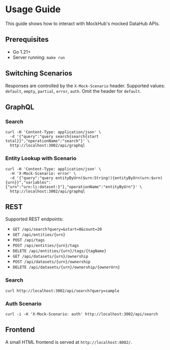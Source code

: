 # Usage Guide

This guide shows how to interact with MockHub's mocked DataHub APIs.

## Prerequisites
* Go 1.21+
* Server running: `make run`

## Switching Scenarios
Responses are controlled by the `X-Mock-Scenario` header. Supported values:
`default`, `empty`, `partial`, `error`, `auth`. Omit the header for `default`.

## GraphQL
### Search
```
curl -H 'Content-Type: application/json' \
  -d '{"query":"query search{search{start total}}","operationName":"search"}' \
  http://localhost:3002/api/graphql
```

### Entity Lookup with Scenario
```
curl -H 'Content-Type: application/json' \
  -H 'X-Mock-Scenario: error' \
  -d '{"query":"query entityByUrn($urn:String!){entityByUrn(urn:$urn){urn}}","variables":{"urn":"urn:li:dataset:1"},"operationName":"entityByUrn"}' \
  http://localhost:3002/api/graphql
```

## REST
Supported REST endpoints:
- `GET /api/search?query=&start=0&count=20`
- `GET /api/entities/{urn}`
- `POST /api/tags`
- `POST /api/entities/{urn}/tags`
- `DELETE /api/entities/{urn}/tags/{tagName}`
- `GET /api/datasets/{urn}/ownership`
- `POST /api/datasets/{urn}/ownership`
- `DELETE /api/datasets/{urn}/ownership/{ownerUrn}`
### Search
```
curl http://localhost:3002/api/search?query=sample
```

### Auth Scenario
```
curl -i -H 'X-Mock-Scenario: auth' http://localhost:3002/api/search
```

## Frontend
A small HTML frontend is served at `http://localhost:8082/`.
